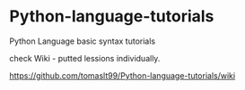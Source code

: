 # Python-language-tutorials

Python Language basic syntax tutorials

check Wiki - putted lessions individually.

https://github.com/tomaslt99/Python-language-tutorials/wiki
